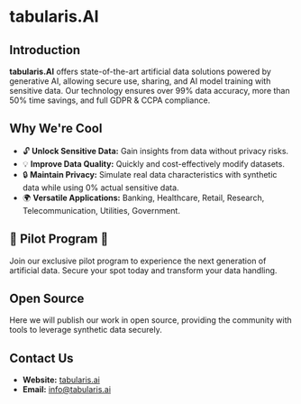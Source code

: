 # tabularis.AI

## Introduction
**tabularis.AI** offers state-of-the-art artificial data solutions powered by generative AI, allowing secure use, sharing, and AI model training with sensitive data. Our technology ensures over 99% data accuracy, more than 50% time savings, and full GDPR & CCPA compliance.

## Why We're Cool
- 🔓 **Unlock Sensitive Data:** Gain insights from data without privacy risks.
- 💡 **Improve Data Quality:** Quickly and cost-effectively modify datasets.
- 🔒 **Maintain Privacy:** Simulate real data characteristics with synthetic data while using 0% actual sensitive data.
- 🌍 **Versatile Applications:** Banking, Healthcare, Retail, Research, Telecommunication, Utilities, Government.

## 🌟 Pilot Program 🌟 
Join our exclusive pilot program to experience the next generation of artificial data. Secure your spot today and transform your data handling.

## Open Source
Here we will publish our work in open source, providing the community with tools to leverage synthetic data securely.

## Contact Us
- **Website:** [tabularis.ai](https://tabularis.ai)
- **Email:** info@tabularis.ai
